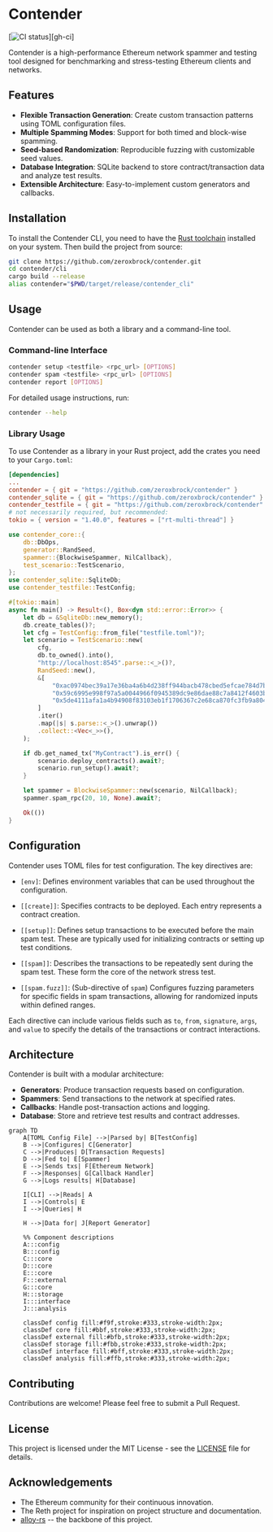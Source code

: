 # Contender

[![CI status](https://github.com/flashbots/contender/workflows/unit/badge.svg)][gh-ci]

Contender is a high-performance Ethereum network spammer and testing tool designed for benchmarking and stress-testing Ethereum clients and networks.

## Features

- **Flexible Transaction Generation**: Create custom transaction patterns using TOML configuration files.
- **Multiple Spamming Modes**: Support for both timed and block-wise spamming.
- **Seed-based Randomization**: Reproducible fuzzing with customizable seed values.
- **Database Integration**: SQLite backend to store contract/transaction data and analyze test results.
- **Extensible Architecture**: Easy-to-implement custom generators and callbacks.

## Installation

To install the Contender CLI, you need to have the [Rust toolchain](https://rustup.rs/) installed on your system. Then build the project from source:

```bash
git clone https://github.com/zeroxbrock/contender.git
cd contender/cli
cargo build --release
alias contender="$PWD/target/release/contender_cli"
```

## Usage

Contender can be used as both a library and a command-line tool.

### Command-line Interface

```bash
contender setup <testfile> <rpc_url> [OPTIONS]
contender spam <testfile> <rpc_url> [OPTIONS]
contender report [OPTIONS]
```

For detailed usage instructions, run:

```bash
contender --help
```

### Library Usage

To use Contender as a library in your Rust project, add the crates you need to your `Cargo.toml`:

```toml
[dependencies]
...
contender = { git = "https://github.com/zeroxbrock/contender" }
contender_sqlite = { git = "https://github.com/zeroxbrock/contender" }
contender_testfile = { git = "https://github.com/zeroxbrock/contender" }
# not necessarily required, but recommended:
tokio = { version = "1.40.0", features = ["rt-multi-thread"] }
```

```rust
use contender_core::{
    db::DbOps,
    generator::RandSeed,
    spammer::{BlockwiseSpammer, NilCallback},
    test_scenario::TestScenario,
};
use contender_sqlite::SqliteDb;
use contender_testfile::TestConfig;

#[tokio::main]
async fn main() -> Result<(), Box<dyn std::error::Error>> {
    let db = &SqliteDb::new_memory();
    db.create_tables()?;
    let cfg = TestConfig::from_file("testfile.toml")?;
    let scenario = TestScenario::new(
        cfg,
        db.to_owned().into(),
        "http://localhost:8545".parse::<_>()?,
        RandSeed::new(),
        &[
            "0xac0974bec39a17e36ba4a6b4d238ff944bacb478cbed5efcae784d7bf4f2ff80",
            "0x59c6995e998f97a5a0044966f0945389dc9e86dae88c7a8412f4603b6b78690d",
            "0x5de4111afa1a4b94908f83103eb1f1706367c2e68ca870fc3fb9a804cdab365a",
        ]
        .iter()
        .map(|s| s.parse::<_>().unwrap())
        .collect::<Vec<_>>(),
    );

    if db.get_named_tx("MyContract").is_err() {
        scenario.deploy_contracts().await?;
        scenario.run_setup().await?;
    }

    let spammer = BlockwiseSpammer::new(scenario, NilCallback);
    spammer.spam_rpc(20, 10, None).await?;

    Ok(())
}
```

## Configuration

Contender uses TOML files for test configuration. The key directives are:

- `[env]`: Defines environment variables that can be used throughout the configuration.

- `[[create]]`: Specifies contracts to be deployed. Each entry represents a contract creation.

- `[[setup]]`: Defines setup transactions to be executed before the main spam test. These are typically used for initializing contracts or setting up test conditions.

- `[[spam]]`: Describes the transactions to be repeatedly sent during the spam test. These form the core of the network stress test.

- `[[spam.fuzz]]`: (Sub-directive of `spam`) Configures fuzzing parameters for specific fields in spam transactions, allowing for randomized inputs within defined ranges.

Each directive can include various fields such as `to`, `from`, `signature`, `args`, and `value` to specify the details of the transactions or contract interactions.

## Architecture

Contender is built with a modular architecture:

- **Generators**: Produce transaction requests based on configuration.
- **Spammers**: Send transactions to the network at specified rates.
- **Callbacks**: Handle post-transaction actions and logging.
- **Database**: Store and retrieve test results and contract addresses.

```mermaid
graph TD
    A[TOML Config File] -->|Parsed by| B[TestConfig]
    B -->|Configures| C[Generator]
    C -->|Produces| D[Transaction Requests]
    D -->|Fed to| E[Spammer]
    E -->|Sends txs| F[Ethereum Network]
    F -->|Responses| G[Callback Handler]
    G -->|Logs results| H[Database]
    
    I[CLI] -->|Reads| A
    I -->|Controls| E
    I -->|Queries| H
    
    H -->|Data for| J[Report Generator]

    %% Component descriptions
    A:::config
    B:::config
    C:::core
    D:::core
    E:::core
    F:::external
    G:::core
    H:::storage
    I:::interface
    J:::analysis

    classDef config fill:#f9f,stroke:#333,stroke-width:2px;
    classDef core fill:#bbf,stroke:#333,stroke-width:2px;
    classDef external fill:#bfb,stroke:#333,stroke-width:2px;
    classDef storage fill:#fbb,stroke:#333,stroke-width:2px;
    classDef interface fill:#bff,stroke:#333,stroke-width:2px;
    classDef analysis fill:#ffb,stroke:#333,stroke-width:2px;
```

## Contributing

Contributions are welcome! Please feel free to submit a Pull Request.

## License

This project is licensed under the MIT License - see the [LICENSE](LICENSE) file for details.

## Acknowledgements

- The Ethereum community for their continuous innovation.
- The Reth project for inspiration on project structure and documentation.
- [alloy-rs](https://github.com/alloy-rs) -- the backbone of this project.
